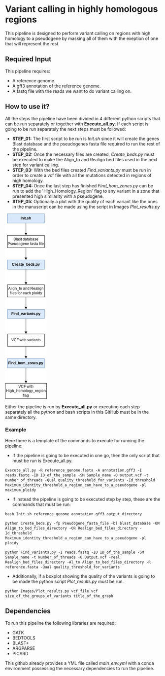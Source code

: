 # Variant calling in highly homologous regions
This pipeline is designed to perform variant calling on regions with high homology to a pseudogene by masking all of them with the exeption of one that will represent the rest.

## Required Input
This pipeline requires:
  - A reference genome.
  - A gff3 annotation of the reference genome.
  - A fastq file with the reads we want to do variant calling on.
  
## How to use it?
All the steps the pipeline have been divided in 4 different python scripts that can be run separately or together with **Execute_all.py**. If each script is going to be run separately the next steps must be followed:

  - **STEP_01:** The first script to be run is _Init.sh_ since it will create the genes Blast database and the pseudogenes fasta file required to run the rest of the pipeline.
  - **STEP_02:** Once the necessary files are created, _Create_beds.py_ must be executed to make the Align_to and Realign bed files used in the next step for variant calling.
  - **STEP_03:** With the bed files created _Find_variants.py_ must be run in order to create a vcf file with all the mutations detected in regions of high homology.
  - **STEP_04:** Once the last step has finished _Find_hom_zones.py_ can be run to add the 'High_Homology_Region' flag to any variant in a zone that presented high similarity with a pseudogene.
  - **STEP_05:** Optionally a plot with the quality of each variant like the ones in the manuscript can be made using the script in Images _Plot_results.py_

![](Images/Scheme.drawio.png)

Either the pipeline is run by **Execute_all.py** or executing each step separately all the python and bash scripts in this GitHub must be in the same directory.

### Example
Here there is a template of the commands to execute for running the pipeline:
  - If the pipeline is going to be executed in one go, then the only script that must be run is Execute_all.py.
```
Execute_all.py -R reference_genome.fasta -A annotation.gff3 -I reads.fastq -ID ID_of_the_sample -SM Sample_name -O output.vcf -t number_of_threads -Qual quality_threshold_for_variants -Id_threshold Maximum_identity_threshold_a_region_can_have_to_a_pseudogene -pl maximum_ploidy
```
  - If instead the pipeline is going to be executed step by step, these are the commands that must be run:
```
bash Init.sh reference_genome annotation.gff3 output_directory 
```

```
python Create_beds.py -fp Pseudogene_fasta_file -bl blast_database -OM Align_to_bed_files_directory -OR Realign_bed_files_directory -Id_threshold Maximum_identity_threshold_a_region_can_have_to_a_pseudogene -pl ploidy
```

```
python Find_variants.py -I reads.fastq -ID ID_of_the_sample -SM Sample_name -t Number_of_threads -O Output.vcf -real Realign_bed_files_directory -Al_to Align_to_bed_files_directory -R reference.fasta -Qual quality_threshold_for_variants
```

  - Additionally, if a boxplot showing the quality of the variants is going to be made the python script _Plot_results.py_ must be run.
```
python Images/Plot_results.py vcf_file.vcf size_of_the_groups_of_variants title_of_the_graph
```

## Dependencies
To run this pipeline the following libraries are required:
  - GATK
  - BEDTOOLS
  - BLAST+
  - ARGPARSE
  - PICARD
 
 This github already provides a YML file called _main_env.yml_ with a conda environment possessing the necessary dependencies to run the pipeline.
